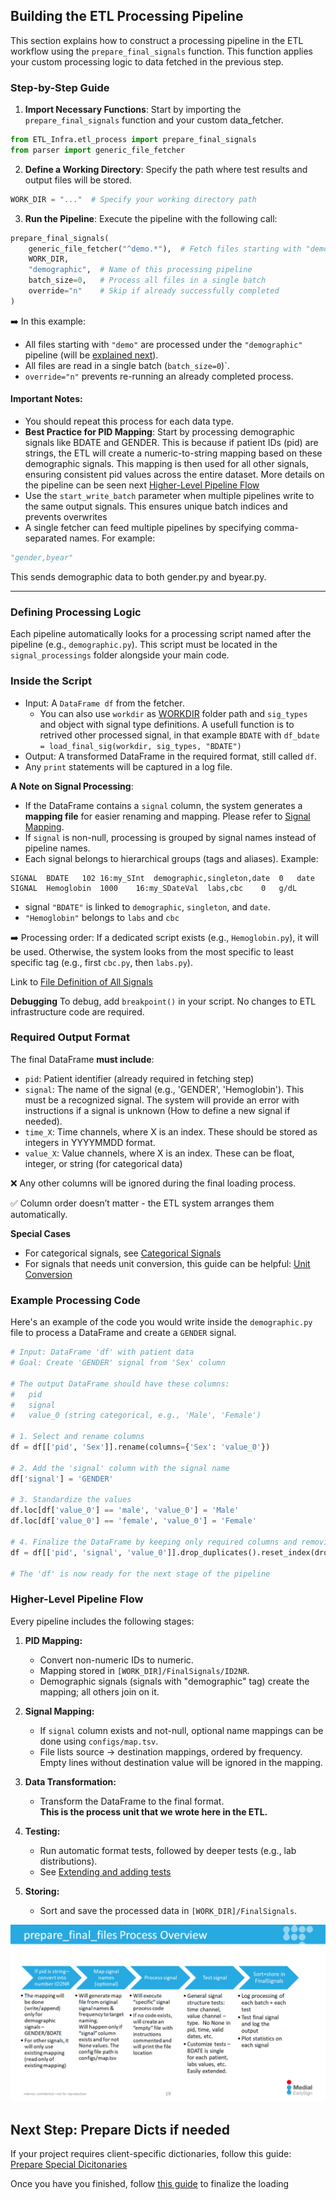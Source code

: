 ## Building the ETL Processing Pipeline

This section explains how to construct a processing pipeline in the ETL workflow using the `prepare_final_signals` function. This function applies your custom processing logic to data fetched in the previous step.

### Step-by-Step Guide
1. **Import Necessary Functions**: 
Start by importing the `prepare_final_signals` function and your custom data_fetcher.

```python
from ETL_Infra.etl_process import prepare_final_signals
from parser import generic_file_fetcher
```
2. **Define a Working Directory**: 
Specify the path where test results and output files will be stored.

```python
WORK_DIR = "..."  # Specify your working directory path
```

3. **Run the Pipeline**: 
Execute the pipeline with the following call:

```python
prepare_final_signals(
    generic_file_fetcher("^demo.*"),  # Fetch files starting with "demo"
    WORK_DIR,
    "demographic",  # Name of this processing pipeline
    batch_size=0,   # Process all files in a single batch
    override="n"    # Skip if already successfully completed
)
```

➡️ In this example:

* All files starting with `"demo"` are processed under the `"demographic"` pipeline (will be [explained next](#defining-processing-logic)).
* All files are read in a single batch (`batch_size=0`)`.
* `override="n"` prevents re-running an already completed process.

#### Important Notes:

* You should repeat this process for each data type.
* **Best Practice for PID Mapping**: Start by processing demographic signals like BDATE and GENDER. This is because if patient IDs (pid) are strings, the ETL will create a numeric-to-string mapping based on these demographic signals. This mapping is then used for all other signals, ensuring consistent pid values across the entire dataset. More details on the pipeline can be seen next [Higher-Level Pipeline Flow](#higher-level-pipeline-flow)
* Use the `start_write_batch` parameter when multiple pipelines write to the same output signals. This ensures unique batch indices and prevents overwrites
* A single fetcher can feed multiple pipelines by specifying comma-separated names. For example:
```python
"gender,byear"
```
This sends demographic data to both gender.py and byear.py.

--------

### Defining Processing Logic

Each pipeline automatically looks for a processing script named after the pipeline (e.g., `demographic.py`).
This script must be located in the `signal_processings` folder alongside your main code.

### Inside the Script

* Input: A `DataFrame df` from the fetcher.
    - You can also use `workdir` as [WORKDIR](../../High%20level%20-%20important%20paths/WORK_DIR.md) folder path and `sig_types` and object with signal type definitions. A usefull function is to retrived other processed signal, in that example `BDATE` with `df_bdate = load_final_sig(workdir, sig_types, "BDATE")`
* Output: A transformed DataFrame in the required format, still called `df`.
* Any `print` statements will be captured in a log file.

**A Note on Signal Processing**: 

* If the DataFrame contains a `signal` column, the system generates a **mapping file** for easier renaming and mapping. Please refer to [Signal Mapping](#higher-level-look-on-the-pipeline).
* If `signal` is non-null, processing is grouped by signal names instead of pipeline names.
* Each signal belongs to hierarchical groups (tags and aliases). Example:
```
SIGNAL	BDATE	102	16:my_SInt	demographic,singleton,date	0	date
SIGNAL	Hemoglobin	1000	16:my_SDateVal	labs,cbc	0	g/dL
```
* signal `"BDATE"` is linked to `demographic`, `singleton`, and `date`.
* `"Hemoglobin"` belongs to `labs` and `cbc`

➡️ Processing order:
If a dedicated script exists (e.g., `Hemoglobin.py`), it will be used. 
Otherwise, the system looks from the most specific to least specific tag (e.g., first `cbc.py`, then `labs.py`).

Link to [File Definition of All Signals](https://github.com/Medial-EarlySign/MR_Tools/blob/main/RepoLoadUtils/common/ETL_Infra/rep_signals/general.signals)

**Debugging**
To debug, add `breakpoint()` in your script. No changes to ETL infrastructure code are required.

### Required Output Format

The final DataFrame **must include**:

* `pid`: Patient identifier (already required in fetching step)
* `signal`: The name of the signal (e.g., 'GENDER', 'Hemoglobin'). This must be a recognized signal. The system will provide an error with instructions if a signal is unknown (How to define a new signal if needed).
* `time_X`: Time channels, where X is an index. These should be stored as integers in YYYYMMDD format.
* `value_X`: Value channels, where X is an index. These can be float, integer, or string (for categorical data)

❌ Any other columns will be ignored during the final loading process.

✅ Column order doesn’t matter - the ETL system arranges them automatically.

**Special Cases**

* For categorical signals, see [Categorical Signals](Categorical%20signal_%20Custom%20dictionaries.md)
* For signals that needs unit conversion, this guide can be helpful: [Unit Conversion](unit_conversion)

### Example Processing Code

Here's an example of the code you would write inside the `demographic.py` file to process a DataFrame and create a `GENDER` signal.

```python
# Input: DataFrame 'df' with patient data
# Goal: Create 'GENDER' signal from 'Sex' column

# The output DataFrame should have these columns:
#   pid
#   signal
#   value_0 (string categorical, e.g., 'Male', 'Female')

# 1. Select and rename columns
df = df[['pid', 'Sex']].rename(columns={'Sex': 'value_0'})

# 2. Add the 'signal' column with the signal name
df['signal'] = 'GENDER'

# 3. Standardize the values
df.loc[df['value_0'] == 'male', 'value_0'] = 'Male'
df.loc[df['value_0'] == 'female', 'value_0'] = 'Female'

# 4. Finalize the DataFrame by keeping only required columns and removing duplicates
df = df[['pid', 'signal', 'value_0']].drop_duplicates().reset_index(drop=True)

# The 'df' is now ready for the next stage of the pipeline
```

### Higher-Level Pipeline Flow

Every pipeline includes the following stages:

1. **PID Mapping:**  
    - Convert non-numeric IDs to numeric.
    - Mapping stored in `[WORK_DIR]/FinalSignals/ID2NR`.
    - Demographic signals (signals with "demographic" tag) create the mapping; all others join on it.

2. **Signal Mapping:** 
    - If `signal` column exists and not-null, optional name mappings can be done using `configs/map.tsv`. 
    - File lists source → destination mappings, ordered by frequency. Empty lines without destination value will be ignored in the mapping.

3. **Data Transformation:**  
    - Transform the DataFrame to the final format.  
    **This is the process unit that we wrote here in the ETL.**

4. **Testing:**  
    - Run automatic format tests, followed by deeper tests (e.g., lab distributions).
    - See [Extending and adding tests](../ETL_process%20dynamic%20testing%20of%20signals.md)

5. **Storing:**  
    - Sort and save the processed data in `[WORK_DIR]/FinalSignals`.

<img src="/attachments/14811382/14811576.png"/>

## Next Step: Prepare Dicts if needed

If your project requires client-specific dictionaries, follow this guide:
[Prepare Special Dicitonaries](Categorical%20signal_%20Custom%20dictionaries.md)

Once you have you finished, follow [this guide](../03.Finalize%20Load#3-optional-prepare-special-client-dictionaries) to finalize the loading